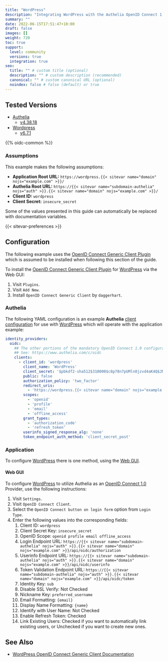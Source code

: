 ```yaml
---
title: "WordPress"
description: "Integrating WordPress with the Authelia OpenID Connect 1.0 Provider."
summary: ""
date: 2022-06-15T17:51:47+10:00
draft: false
images: []
weight: 720
toc: true
support:
  level: community
  versions: true
  integration: true
seo:
  title: "" # custom title (optional)
  description: "" # custom description (recommended)
  canonical: "" # custom canonical URL (optional)
  noindex: false # false (default) or true
---
```


## Tested Versions

- [Authelia]
  - [v4.38.18](https://github.com/authelia/authelia/releases/tag/v4.38.18)
- [Wordpress]
  - [v6.7.1](https://core.svn.wordpress.org/tags/6.7.1/)

{{% oidc-common %}}

### Assumptions

This example makes the following assumptions:

- __Application Root URL:__ `https://wordpress.{{< sitevar name="domain" nojs="example.com" >}}/`
- __Authelia Root URL:__ `https://{{< sitevar name="subdomain-authelia" nojs="auth" >}}.{{< sitevar name="domain" nojs="example.com" >}}/`
- __Client ID:__ `wordpress`
- __Client Secret:__ `insecure_secret`

Some of the values presented in this guide can automatically be replaced with documentation variables.

{{< sitevar-preferences >}}

## Configuration

The following example uses the [OpenID Connect Generic Client Plugin] which is assumed to be installed when following
this section of the guide.

To install the [OpenID Connect Generic Client Plugin] for [WordPress] via the Web GUI:

1. Visit `Plugins`.
2. Visit `Add New`.
3. Install `OpenID Connect Generic Client` by `daggerhart`.

### Authelia

The following YAML configuration is an example __Authelia__ [client configuration] for use with [WordPress] which will
operate with the application example:

```yaml {title="configuration.yml"}
identity_providers:
  oidc:
    ## The other portions of the mandatory OpenID Connect 1.0 configuration go here.
    ## See: https://www.authelia.com/c/oidc
    clients:
      - client_id: 'wordpress'
        client_name: 'WordPress'
        client_secret: '$pbkdf2-sha512$310000$c8p78n7pUMln0jzvd4aK4Q$JNRBzwAo0ek5qKn50cFzzvE9RXV88h1wJn5KGiHrD0YKtZaR/nCb2CJPOsKaPK0hjf.9yHxzQGZziziccp6Yng'  # The digest of 'insecure_secret'.
        public: false
        authorization_policy: 'two_factor'
        redirect_uris:
          - 'https://wordpress.{{< sitevar name="domain" nojs="example.com" >}}/wp-admin/admin-ajax.php?action=openid-connect-authorize'
        scopes:
          - 'openid'
          - 'profile'
          - 'email'
          - 'offline_access'
        grant_types:
          - 'authorization_code'
          - 'refresh_token'
        userinfo_signed_response_alg: 'none'
        token_endpoint_auth_method: 'client_secret_post'
```

### Application

To configure [WordPress] there is one method, using the [Web GUI](#web-gui).

#### Web GUI

To configure [WordPress] to utilize Authelia as an [OpenID Connect 1.0] Provider, use the following instructions:

1. Visit `Settings`.
2. Visit `OpenID Connect Client`.
3. Select the `OpenID Connect button on login form` option from `Login Type`.
4. Enter the following values into the corresponding fields:
   1. Client ID: `wordpress`
   2. Client Secret Key: `insecure_secret`
   3. OpenID Scope: `openid profile email offline_access`
   4. Login Endpoint URL: `https://{{< sitevar name="subdomain-authelia" nojs="auth" >}}.{{< sitevar name="domain" nojs="example.com" >}}/api/oidc/authorization`
   5. Userinfo Endpoint URL: `https://{{< sitevar name="subdomain-authelia" nojs="auth" >}}.{{< sitevar name="domain" nojs="example.com" >}}/api/oidc/userinfo`
   6. Token Validation Endpoint URL: `https://{{< sitevar name="subdomain-authelia" nojs="auth" >}}.{{< sitevar name="domain" nojs="example.com" >}}/api/oidc/token`
   7. Identity Key: `sub`
   8. Disable SSL Verify: Not Checked
   9. Nickname Key: `preferred_username`
   10. Email Formatting: `{email}`
   11. Display Name Formatting: `{name}`
   12. Identify with User Name: Not Checked
   13. Enable Refresh Token: Checked
   14. Link Existing Users: Checked if you want to automatically link existing users, or Unchecked if you want to
       create new ones.

## See Also

- [WordPress OpenID Connect Generic Client Documentation](https://wordpress.org/plugins/daggerhart-openid-connect-generic/)

[WordPress]: https://en-au.wordpress.org/
[OpenID Connect Generic Client Plugin]: https://wordpress.com/plugins/daggerhart-openid-connect-generic
[Authelia]: https://www.authelia.com
[OpenID Connect 1.0]: ../../openid-connect/introduction.md
[client configuration]: ../../../configuration/identity-providers/openid-connect/clients.md
